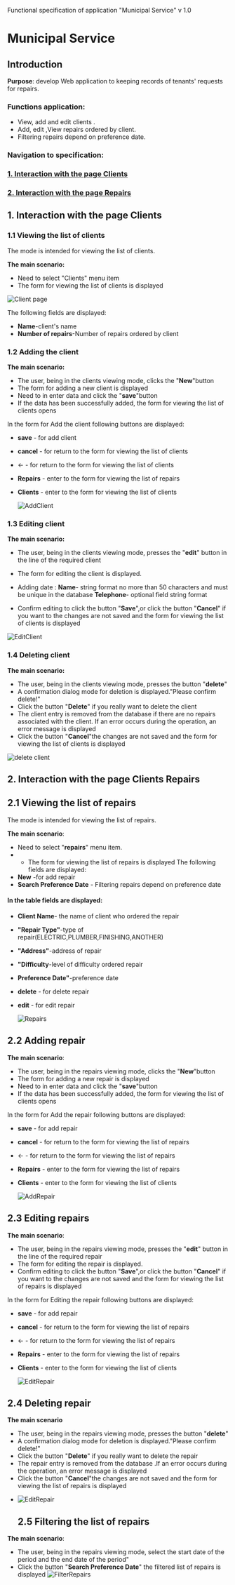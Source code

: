 Functional specification  of application "Municipal Service" v 1.0

# Municipal Service

## Introduction

**Purpose**:  develop Web application to keeping records of tenants' requests for repairs.

### Functions application:

- View, add and edit clients .
- Add, edit ,View repairs ordered by client.
- Filtering repairs depend on preference date.

### Navigation to specification:

### [1. Interaction with the page Clients ](#link1)


### <a href="#link2"> 2. Interaction with the page Repairs</a>
<a name="link1">


## 1. Interaction with the page Clients </a>
</a>

### 1.1  Viewing the list of clients 

The mode is intended for viewing the list of clients.

**The main scenario:**
-  Need to select  "Clients" menu item
- The form for viewing the list of clients is displayed

![Client page](img/clients.png)

The following fields are displayed:
- **Name**-client's name
- **Number of repairs**-Number of repairs ordered by client
### 1.2 Adding the client
**The main scenario:**
* The user, being in the clients viewing mode, clicks the  "**New**"button
* The form for adding a new client is displayed
* Need to in enter data and click the "**save**"button
* If the data has been successfully added, the form for viewing the list of clients opens


In the form for Add the client following buttons are displayed:
* **save** - for add client
* **cancel** - for return to the form for viewing the list of clients
* <- - for return to the form for viewing the list of clients
* **Repairs** - enter to the form for viewing the list of repairs
* **Clients** - enter to the form for viewing the list of clients

  ![AddClient](img/saveClient.png)


### 1.3 Editing  client

**The main scenario:**

- The user, being in the clients viewing mode, presses the "**edit**" button in the line of the required client
- The form for editing the client is displayed.

- Adding date :
  **Name**- string format no more than 50 characters and  must be unique in the database
  **Telephone**- optional field string format 
- Confirm editing to click the button "**Save**",or click the button "**Cancel**" if you want to the changes are not saved and the form for viewing the list of clients is displayed

![EditClient](img/saveClient.png)

### 1.4 Deleting client

**The main scenario:**

- The user, being in the clients viewing mode, presses the button "**delete**"
- A confirmation dialog mode for deletion is displayed."Please confirm delete!"
- Click the button "**Delete**" if you really want to delete the client
- The client entry is removed from the database if there are no repairs associated with the client. If an error occurs during the operation, an error message is displayed
- Click the button "**Cancel**"the changes are not saved and the form for viewing the list of clients is displayed

![delete client](img/deleteClient.png)

## <a name="link2">2. Interaction with the page Clients Repairs</a>
## 2.1 Viewing the list of repairs
The mode is intended for viewing the list of repairs.

**The main scenario**:
* Need to select  "**repairs**" menu item.
* - The form for viewing the list of repairs is displayed
The following fields are displayed:
* **New** -for add repair
* **Search Preference Date** - Filtering repairs depend on preference date
#### In the table fields are displayed:
* **Client Name**- the name of client who ordered the repair
* **"Repair Type"**-type of repair(ELECTRIC,PLUMBER,FINISHING,ANOTHER)
* **"Address"**-address of repair
* **"Difficulty**-level of difficulty ordered repair
* **Preference Date"**-preference date
* **delete** - for delete repair
* **edit** - for edit repair

  ![Repairs](img/repairs.png)


## 2.2 Adding repair
**The main scenario**:
* The user, being in the repairs viewing mode, clicks the  "**New**"button
* The form for adding a new repair is displayed
* Need to in enter data and click the "**save**"button
* If the data has been successfully added, the form for viewing the list of clients opens

In the form for Add the repair following buttons are displayed:
* **save** - for add repair
* **cancel** - for return to the form for viewing the list of repairs
* <- - for return to the form for viewing the list of repairs
* **Repairs** - enter to the form for viewing the list of repairs
* **Clients** - enter to the form for viewing the list of clients


  ![AddRepair](img/addRepair.png)
 

## 2.3 Editing repairs

**The main scenario**:
- The user, being in the repairs viewing mode, presses the "**edit**" button in the line of the required repair
- The form for editing the repair is displayed.
- Confirm editing to click the button "**Save**",or click the button "**Cancel**" if you want to the changes are not saved and the form for viewing the list of repairs is displayed

In the form for Editing the repair following buttons are displayed:
* **save** - for add repair
* **cancel** - for return to the form for viewing the list of repairs
* <- - for return to the form for viewing the list of repairs
* **Repairs** - enter to the form for viewing the list of repairs
* **Clients** - enter to the form for viewing the list of clients
 
  ![EditRepair](img/addRepair.png)
## 2.4 Deleting repair
**The main scenario**
- The user, being in the repairs viewing mode, presses the button "**delete**"
- A confirmation dialog mode for deletion is displayed."Please confirm delete!"
- Click the button "**Delete**" if you really want to delete the repair
- The repair entry is removed from the database .If an error occurs during the operation, an error message is displayed
- Click the button "**Cancel**"the changes are not saved and the form for viewing the list of repairs is displayed
* 
  ![EditRepair](img/deleteRepair.png)

  ## 2.5 Filtering the list of repairs
**The main scenario**:
* The user, being in the repairs viewing mode, select the start date of the period and  the end date of the period"
* Click the button "**Search Preference Date**" the filtered list of repairs is displayed
  ![FilterRepairs](img/repairs.png)


 


